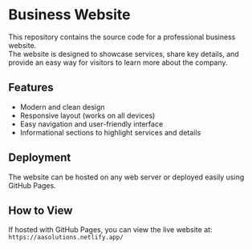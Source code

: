 # Business Website

This repository contains the source code for a professional business website.  
The website is designed to showcase services, share key details, and provide an easy way for visitors to learn more about the company.

## Features
- Modern and clean design  
- Responsive layout (works on all devices)  
- Easy navigation and user-friendly interface  
- Informational sections to highlight services and details  

## Deployment
The website can be hosted on any web server or deployed easily using GitHub Pages.

## How to View
If hosted with GitHub Pages, you can view the live website at:  
`https://aasolutions.netlify.app/`


